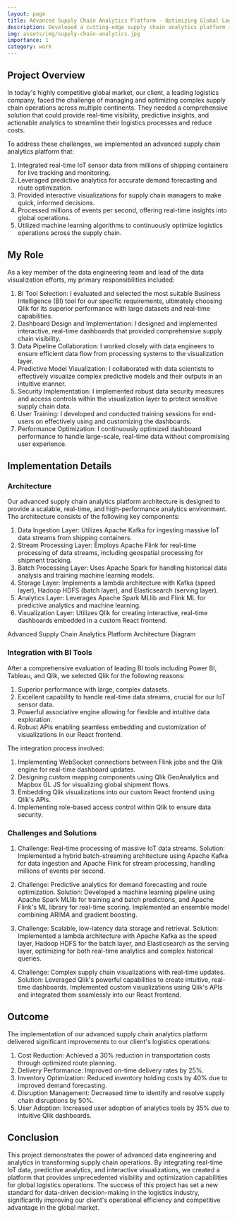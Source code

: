 ```yaml
---
layout: page
title: Advanced Supply Chain Analytics Platform - Optimizing Global Logistics with Real-time Data
description: Developed a cutting-edge supply chain analytics platform integrating real-time IoT data, predictive analytics, and interactive visualizations to optimize global logistics operations.
img: assets/img/supply-chain-analytics.jpg
importance: 1
category: work
---
```


## Project Overview

In today's highly competitive global market, our client, a leading logistics company, faced the challenge of managing and optimizing complex supply chain operations across multiple continents. They needed a comprehensive solution that could provide real-time visibility, predictive insights, and actionable analytics to streamline their logistics processes and reduce costs.

To address these challenges, we implemented an advanced supply chain analytics platform that:

1. Integrated real-time IoT sensor data from millions of shipping containers for live tracking and monitoring.
2. Leveraged predictive analytics for accurate demand forecasting and route optimization.
3. Provided interactive visualizations for supply chain managers to make quick, informed decisions.
4. Processed millions of events per second, offering real-time insights into global operations.
5. Utilized machine learning algorithms to continuously optimize logistics operations across the supply chain.

## My Role

As a key member of the data engineering team and lead of the data visualization efforts, my primary responsibilities included:

1. BI Tool Selection: I evaluated and selected the most suitable Business Intelligence (BI) tool for our specific requirements, ultimately choosing Qlik for its superior performance with large datasets and real-time capabilities.
2. Dashboard Design and Implementation: I designed and implemented interactive, real-time dashboards that provided comprehensive supply chain visibility.
3. Data Pipeline Collaboration: I worked closely with data engineers to ensure efficient data flow from processing systems to the visualization layer.
4. Predictive Model Visualization: I collaborated with data scientists to effectively visualize complex predictive models and their outputs in an intuitive manner.
5. Security Implementation: I implemented robust data security measures and access controls within the visualization layer to protect sensitive supply chain data.
6. User Training: I developed and conducted training sessions for end-users on effectively using and customizing the dashboards.
7. Performance Optimization: I continuously optimized dashboard performance to handle large-scale, real-time data without compromising user experience.

## Implementation Details

### Architecture

Our advanced supply chain analytics platform architecture is designed to provide a scalable, real-time, and high-performance analytics environment. The architecture consists of the following key components:

1. Data Ingestion Layer: Utilizes Apache Kafka for ingesting massive IoT data streams from shipping containers.
2. Stream Processing Layer: Employs Apache Flink for real-time processing of data streams, including geospatial processing for shipment tracking.
3. Batch Processing Layer: Uses Apache Spark for handling historical data analysis and training machine learning models.
4. Storage Layer: Implements a lambda architecture with Kafka (speed layer), Hadoop HDFS (batch layer), and Elasticsearch (serving layer).
5. Analytics Layer: Leverages Apache Spark MLlib and Flink ML for predictive analytics and machine learning.
6. Visualization Layer: Utilizes Qlik for creating interactive, real-time dashboards embedded in a custom React frontend.

<div class="row mt-3">
    <div class="col-sm mt-3 mt-md-0">
        <div id="architecture-diagram"></div>
    </div>
</div>
<div class="caption">
    Advanced Supply Chain Analytics Platform Architecture Diagram
</div>

### Integration with BI Tools

After a comprehensive evaluation of leading BI tools including Power BI, Tableau, and Qlik, we selected Qlik for the following reasons:

1. Superior performance with large, complex datasets.
2. Excellent capability to handle real-time data streams, crucial for our IoT sensor data.
3. Powerful associative engine allowing for flexible and intuitive data exploration.
4. Robust APIs enabling seamless embedding and customization of visualizations in our React frontend.

The integration process involved:

1. Implementing WebSocket connections between Flink jobs and the Qlik engine for real-time dashboard updates.
2. Designing custom mapping components using Qlik GeoAnalytics and Mapbox GL JS for visualizing global shipment flows.
3. Embedding Qlik visualizations into our custom React frontend using Qlik's APIs.
4. Implementing role-based access control within Qlik to ensure data security.

### Challenges and Solutions

1. Challenge: Real-time processing of massive IoT data streams.
   Solution: Implemented a hybrid batch-streaming architecture using Apache Kafka for data ingestion and Apache Flink for stream processing, handling millions of events per second.

2. Challenge: Predictive analytics for demand forecasting and route optimization.
   Solution: Developed a machine learning pipeline using Apache Spark MLlib for training and batch predictions, and Apache Flink's ML library for real-time scoring. Implemented an ensemble model combining ARIMA and gradient boosting.

3. Challenge: Scalable, low-latency data storage and retrieval.
   Solution: Implemented a lambda architecture with Apache Kafka as the speed layer, Hadoop HDFS for the batch layer, and Elasticsearch as the serving layer, optimizing for both real-time analytics and complex historical queries.

4. Challenge: Complex supply chain visualizations with real-time updates.
   Solution: Leveraged Qlik's powerful capabilities to create intuitive, real-time dashboards. Implemented custom visualizations using Qlik's APIs and integrated them seamlessly into our React frontend.

## Outcome

The implementation of our advanced supply chain analytics platform delivered significant improvements to our client's logistics operations:

1. Cost Reduction: Achieved a 30% reduction in transportation costs through optimized route planning.
2. Delivery Performance: Improved on-time delivery rates by 25%.
3. Inventory Optimization: Reduced inventory holding costs by 40% due to improved demand forecasting.
4. Disruption Management: Decreased time to identify and resolve supply chain disruptions by 50%.
5. User Adoption: Increased user adoption of analytics tools by 35% due to intuitive Qlik dashboards.

<div class="row mt-3">
    <div class="col-sm mt-3 mt-md-0">
        <canvas id="performance-chart"></canvas>
    </div>
</div>

<script src="https://cdn.jsdelivr.net/npm/chart.js"></script>
<script src="{{ '/assets/js/advanced-data-visualization-project/chart.js' | relative_url }}"></script>

## Conclusion

This project demonstrates the power of advanced data engineering and analytics in transforming supply chain operations. By integrating real-time IoT data, predictive analytics, and interactive visualizations, we created a platform that provides unprecedented visibility and optimization capabilities for global logistics operations. The success of this project has set a new standard for data-driven decision-making in the logistics industry, significantly improving our client's operational efficiency and competitive advantage in the global market.

<div class="row mt-3">
    <div class="col-sm mt-3 mt-md-0">
        <canvas id="performance-chart"></canvas>
    </div>
</div>

<script src="https://cdn.jsdelivr.net/npm/chart.js"></script>
<script src="{{ '/assets/js/supply-chain-analytics/chart.js' | relative_url }}"></script>
<script src="https://cdnjs.cloudflare.com/ajax/libs/mermaid/8.13.10/mermaid.min.js"></script>
<script>
mermaid.initialize({ startOnLoad: true });

document.addEventListener("DOMContentLoaded", function() {
    var diagram = `
    graph TD
        A[IoT Sensors] -->|Data Ingestion| B(Apache Kafka)
        B -->|Stream Processing| C[Apache Flink]
        B -->|Batch Processing| D[Apache Spark]
        C -->|Real-time Analytics| E[Elasticsearch]
        D -->|Historical Analytics| F[Hadoop HDFS]
        E -->|Visualization| G[Qlik Dashboards]
        F -->|Visualization| G
        H[Machine Learning Models] --> C
        H --> D
        I[React Frontend] -->|Embedded Visualizations| G
    `;
    
    var insertSvg = function(svgCode, bindFunctions) {
        document.getElementById("architecture-diagram").innerHTML = svgCode;
    };
    
    mermaid.render("mermaid-diagram", diagram, insertSvg);
});
</script>